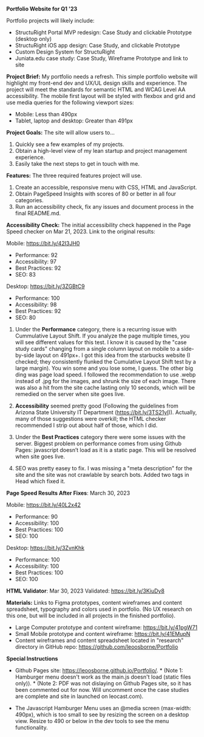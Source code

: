 **Portfolio Website for Q1 '23** 

Portfolio projects will likely include: 

* StructuRight Portal MVP redesign: Case Study and clickable Prototype (desktop only)
* StructuRight iOS app design: Case Study, and clickable Prototype
* Custom Design System for StructuRight
* Juniata.edu case study: Case Study, Wireframe Prototype and link to site


**Project Brief:** My portfolio needs a refresh. This simple portfolio website will highlight my front-end dev and UX/UL design skills and experience. The project will meet the standards for semantic HTML and WCAG Level AA accessibility. The mobile first layout will be styled with flexbox and grid and use media queries for the following viewport sizes: 
* Mobile: Less than 490px
* Tablet, laptop and desktop: Greater than 491px


**Project Goals:** The site will allow users to...
1) Quickly see a few examples of my projects.
2) Obtain a high-level view of my lean startup and project management experience.
3) Easily take the next steps to get in touch with me.

**Features:** The three required features project will use.
1) Create an accessible, responsive menu with CSS, HTML and JavaScript.
2) Obtain PageSpeed Insights with scores of 80 or better in all four categories.
3) Run an accessibility check, fix any issues and document process in the final README.md.

**Accessibility Check:** 
The initial accessibility check happened in the Page Speed checker on Mar 21, 2023. Link to the original results:

Mobile: https://bit.ly/42I3JH0
* Performance: 92
* Accessibility: 97
* Best Practices: 92
* SEO: 83

Desktop: https://bit.ly/3ZGBtC9
* Performance: 100
* Accessibility: 98
* Best Practices: 92
* SEO: 80

1) Under the **Performance** category, there is a recurring issue with Cummulative Layout Shift. If you analyze the page multiple times, you will see different values for this test. I know it is caused by the "case study cards" changing from a single column layout on mobile to a side-by-side layout on 491px+. I got this idea from the starbucks website (I checked; they consistently flunked the Cumulative Layout Shift test by a large margin). You win some and you lose some, I guess. The other big ding was page load speed. I followed the recommendation to use .webp instead of .jpg for the images, and shrunk the size of each image. There was also a hit from the site cache lasting only 10 seconds, which will be remedied on the server when site goes live.

2) **Accessibility** seemed pretty good (Following the guidelines from Arizona State University IT Department (https://bit.ly/3TS21yI)). Actually, many of those suggestions were overkill; the HTML checker recommended I strip out about half of those, which I did. 

3) Under the **Best Practices** category there were some issues with the server. Biggest problem on performance comes from using Github Pages: javascript doesn’t load as it is a static page. This will be resolved when site goes live. 

4) SEO was pretty easey to fix. I was missing a "meta description" for the site and the site was not crawlable by search bots. Added two tags in Head which fixed it.

**Page Speed Results After Fixes**: March 30, 2023

Mobile: https://bit.ly/40L2x42
* Performance: 90
* Accessibility: 100
* Best Practices: 100
* SEO: 100

Desktop: https://bit.ly/3ZvnKhk
* Performance: 100
* Accessibility: 100
* Best Practices: 100
* SEO: 100


**HTML Validator**: Mar 30, 2023
Validated: https://bit.ly/3KiuDy8


**Materials:** Links to Figma prototypes, content wireframes and content spreadsheet, typography and colors used in portfolio. (No UX research on this one, but will be included in all projects in the finished portfolio).

* Large Computer prototype and content wireframe: https://bit.ly/41pgW71
* Small Mobile prototype and content wireframe: https://bit.ly/41EMupN  
* Content wireframes and content spreadsheet located in "research" directory in GitHub repo: https://github.com/leoosborne/Portfolio


**Special Instructions**
* Github Pages site: https://leoosborne.github.io/Portfolio/. * (Note 1: Hamburger menu doesn't work as the main.js doesn't load (static files only)). * (Note 2: PDF was not dislaying on Github Pages site, so it has been commented out for now. Will uncomment once the case studies are complete and site in launched on leocast.com).

* The Javascript Hamburger Menu uses an @media screen (max-width: 490px), which is too small to see by resizing the screen on a desktop view. Resize to 490 or below in the dev tools to see the menu functionality. 

